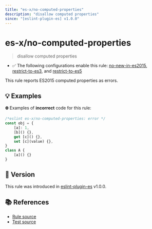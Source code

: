 ```yaml
---
title: "es-x/no-computed-properties"
description: "disallow computed properties"
since: "[eslint-plugin-es] v1.0.0"
---
```


# es-x/no-computed-properties
> disallow computed properties

- ✅ The following configurations enable this rule: [no-new-in-es2015], [restrict-to-es3], and [restrict-to-es5]

This rule reports ES2015 computed properties as errors.

## 💡 Examples

⛔ Examples of **incorrect** code for this rule:

<eslint-playground type="bad">

```js
/*eslint es-x/no-computed-properties: error */
const obj = {
    [a]: 1,
    [b]() {},
    get [c]() {},
    set [c](value) {},
}
class A {
    [a]() {}
}
```

</eslint-playground>

## 🚀 Version

This rule was introduced in [eslint-plugin-es] v1.0.0.

[eslint-plugin-es]: https://github.com/mysticatea/eslint-plugin-es

## 📚 References

- [Rule source](https://github.com/eslint-community/eslint-plugin-es-x/blob/master/lib/rules/no-computed-properties.js)
- [Test source](https://github.com/eslint-community/eslint-plugin-es-x/blob/master/tests/lib/rules/no-computed-properties.js)

[no-new-in-es2015]: ../configs/index.md#no-new-in-es2015
[restrict-to-es3]: ../configs/index.md#restrict-to-es3
[restrict-to-es5]: ../configs/index.md#restrict-to-es5
